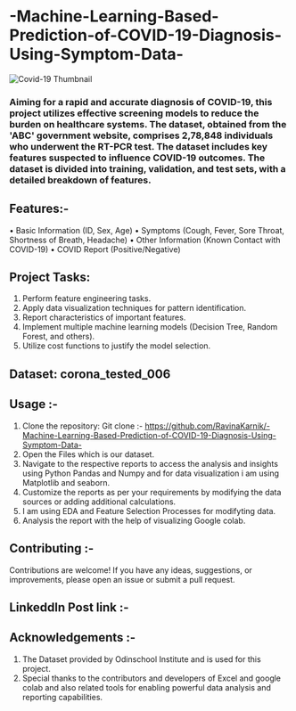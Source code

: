 # -Machine-Learning-Based-Prediction-of-COVID-19-Diagnosis-Using-Symptom-Data-

![Covid-19 Thumbnail](https://github.com/RavinaKarnik/-Machine-Learning-Based-Prediction-of-COVID-19-Diagnosis-Using-Symptom-Data-/assets/130289037/46bcaa69-6d0a-4675-a7e8-f77991f83c1b)


### Aiming for a rapid and accurate diagnosis of COVID-19, this project utilizes effective screening models to reduce the burden on healthcare systems. The dataset, obtained from the 'ABC' government website, comprises 2,78,848 individuals who underwent the RT-PCR test. The dataset includes key features suspected to influence COVID-19 outcomes. The dataset is divided into training, validation, and test sets, with a detailed breakdown of features.

## Features:-
•	Basic Information (ID, Sex, Age)
•	Symptoms (Cough, Fever, Sore Throat, Shortness of Breath, Headache)
•	Other Information (Known Contact with COVID-19)
•	COVID Report (Positive/Negative)

## Project Tasks:
1.	Perform feature engineering tasks.
2.	Apply data visualization techniques for pattern identification.
3.	Report characteristics of important features.
4.	Implement multiple machine learning models (Decision Tree, Random Forest, and others).
5.	Utilize cost functions to justify the model selection.

## Dataset: corona_tested_006

## Usage :-
1.	Clone the repository: Git clone :- https://github.com/RavinaKarnik/-Machine-Learning-Based-Prediction-of-COVID-19-Diagnosis-Using-Symptom-Data-
2.	Open the Files which is our dataset.
3.	Navigate to the respective reports to access the analysis and insights using Python Pandas and Numpy and for data visualization i am using Matplotlib and           seaborn.
4.	Customize the reports as per your requirements by modifying the data sources or adding additional calculations.
5.	I am using EDA and Feature Selection Processes for modifyting data.
6.	Analysis the report with the help of visualizing Google colab.

## Contributing :-
Contributions are welcome! If you have any ideas, suggestions, or improvements, please open an issue or submit a pull request.

## Linkeddln Post link :-

## Acknowledgements :-
1.	The Dataset provided by Odinschool Institute and is used for this project.
2.	Special thanks to the contributors and developers of Excel and google colab and also related tools for enabling powerful data analysis and reporting capabilities.

